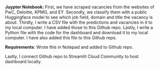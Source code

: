 **Juypter Notebook:** First, we have scraped vacancies from the websites of PwC, Deloitte, KPMG, and EY. 
Secondly, we classify them with a public Huggingface model to see which job field, domain and title the vacancy is about. 
Thirdly, I write a CSV file with the predictions and vacancies in it to my local computer. I have added those to this Github repo.
Lastly, I write a Python file with the code for the dashboard and download it to my local computer. I have also added this file to this Github repo.

**Requirements**: Wrote this in Notepad and added to Github repo. 

Lastly, I connect Github repo to Streamlit Cloud Community to host dashboard locally. 

